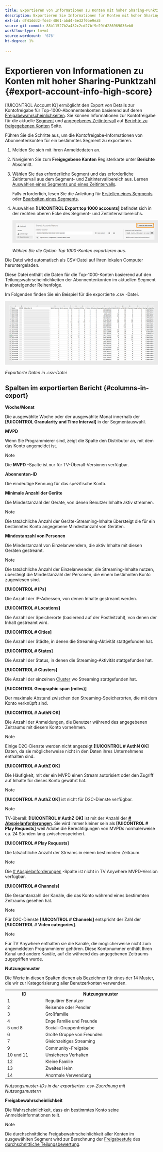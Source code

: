 ```yaml
---
title: Exportieren von Informationen zu Konten mit hoher Sharing-Punktzahl
description: Exportieren Sie Informationen für Konten mit hoher Sharing-Punktzahl.
exl-id: df41ddd2-fde3-4861-abd4-6e32f0be9ea5
source-git-commit: 88b11527b2a432c2cd27bf9e29fd286969036eb0
workflow-type: tm+mt
source-wordcount: '676'
ht-degree: 1%

---
```


# Exportieren von Informationen zu Konten mit hoher Sharing-Punktzahl {#export-account-info-high-score}

[!UICONTROL Account IQ] ermöglicht den Export von Details zur Kontofreigabe für Top-1000-Abonnentenkonten basierend auf deren [Freigabewahrscheinlichkeiten](/help/accountiq/product-concepts.md#account-sharing-probability-def). Sie können Informationen zur Kontofreigabe für die aktuelle [Segment](/help/accountiq/product-concepts.md#segment-def) und [angegebenes Zeitintervall](/help/accountiq/product-concepts.md#time-interval-def) auf [Berichte zu freigegebenen Konten](/help/accountiq/shared-acc-reports.md) Seite.

Führen Sie die Schritte aus, um die Kontofreigabe-Informationen von Abonnentenkonten für ein bestimmtes Segment zu exportieren.

1. Melden Sie sich mit Ihren Anmeldedaten an.
1. Navigieren Sie zum **Freigegebene Konten** Registerkarte unter **Berichte** Abschnitt.
1. Wählen Sie das erforderliche Segment und das erforderliche Zeitintervall aus dem Segment- und Zeitintervallbereich aus. Lernen [Auswählen eines Segments und eines Zeitintervalls](segments-timeinterval.md).

   Falls erforderlich, lesen Sie die Anleitung für [Erstellen eines Segments](work-with-segments.md#create-new-segment) oder [Bearbeiten eines Segments](work-with-segments.md#edit-segment).

1. Auswählen **[!UICONTROL Export top 1000 accounts]** befindet sich in der rechten oberen Ecke des Segment- und Zeitintervallbereichs.

   ![Export der 1000 wichtigsten Konten](assets/export-top-1000-accounts.png)

   *Wählen Sie die Option Top 1000-Konten exportieren aus.*

Die Datei wird automatisch als CSV-Datei auf Ihren lokalen Computer heruntergeladen.

Diese Datei enthält die Daten für die Top-1000-Konten basierend auf den Teilungswahrscheinlichkeiten der Abonnentenkonten im aktuellen Segment in absteigender Reihenfolge.

Im Folgenden finden Sie ein Beispiel für die exportierte .csv -Datei.

![exportierte Daten in .csv-Datei](assets/exported-csv.png)

*Exportierte Daten in .csv-Datei*

## Spalten im exportierten Bericht {#columns-in-export}

**Woche/Monat**

Die ausgewählte Woche oder der ausgewählte Monat innerhalb der **[!UICONTROL Granularity and Time Interval]** in der Segmentauswahl.

**MVPD**

Wenn Sie Programmierer sind, zeigt die Spalte den Distributor an, mit dem das Konto angemeldet ist.

>[!NOTE]
>
> Die **MVPD** -Spalte ist nur für TV-Überall-Versionen verfügbar.

**Abonnenten-ID**

Die eindeutige Kennung für das spezifische Konto.

**Minimale Anzahl der Geräte**

Die Mindestanzahl der Geräte, von denen Benutzer Inhalte aktiv streamen.

>[!NOTE]
>
>Die tatsächliche Anzahl der Geräte-Streaming-Inhalte übersteigt die für ein bestimmtes Konto angegebene Mindestanzahl von Geräten.

**Mindestanzahl von Personen**

Die Mindestanzahl von Einzelanwendern, die aktiv Inhalte mit diesen Geräten gestreamt.

>[!NOTE]
>
>Die tatsächliche Anzahl der Einzelanwender, die Streaming-Inhalte nutzen, übersteigt die Mindestanzahl der Personen, die einem bestimmten Konto zugewiesen sind.

**[!UICONTROL # IPs]**

Die Anzahl der IP-Adressen, von denen Inhalte gestreamt werden.

**[!UICONTROL # Locations]**

Die Anzahl der Speicherorte (basierend auf der Postleitzahl), von denen der Inhalt gestreamt wird.

**[!UICONTROL # Cities]**

Die Anzahl der Städte, in denen die Streaming-Aktivität stattgefunden hat.

**[!UICONTROL # States]**

Die Anzahl der Status, in denen die Streaming-Aktivität stattgefunden hat.

**[!UICONTROL # Clusters]**

Die Anzahl der einzelnen [Cluster](/help/accountiq/product-concepts.md#cluster-def) wo Streaming stattgefunden hat.

**[!UICONTROL Geographic span (miles)]**

Der maximale Abstand zwischen den Streaming-Speicherorten, die mit dem Konto verknüpft sind.

**[!UICONTROL # AuthN OK]**

Die Anzahl der Anmeldungen, die Benutzer während des angegebenen Zeitraums mit diesem Konto vornehmen.

>[!NOTE]
>
> Einige D2C-Dienste werden nicht angezeigt **[!UICONTROL # AuthN OK]** Daten, da sie möglicherweise nicht in den Daten ihres Unternehmens enthalten sind.

**[!UICONTROL # AuthZ OK]**

Die Häufigkeit, mit der ein MVPD einen Stream autorisiert oder den Zugriff auf Inhalte für dieses Konto gewährt hat.

>[!NOTE]
>
>**[!UICONTROL # AuthZ OK]** ist nicht für D2C-Dienste verfügbar.

>[!NOTE]
>
>TV-überall: **[!UICONTROL # AuthZ OK]** ist mit der Anzahl der **[# Abspielanforderungen](/help/accountiq/product-concepts.md##play-requests-def)**. Sie wird immer kleiner sein als **[!UICONTROL # Play Requests]** weil Adobe die Berechtigungen von MVPDs normalerweise ca. 24 Stunden lang zwischenspeichert.


**[!UICONTROL # Play Requests]**

Die tatsächliche Anzahl der Streams in einem bestimmten Zeitraum.

>[!NOTE]
>
>Die [# Abspielanforderungen](/help/accountiq/product-concepts.md##play-requests-def) -Spalte ist nicht in TV Anywhere MVPD-Version verfügbar.

**[!UICONTROL # Channels]**

Die Gesamtanzahl der Kanäle, die das Konto während eines bestimmten Zeitraums gesehen hat.

>[!NOTE]
>
> Für D2C-Dienste **[!UICONTROL # Channels]** entspricht der Zahl der **[!UICONTROL # Video categories]**.

>[!NOTE]
>
>Für TV Anywhere enthalten sie die Kanäle, die möglicherweise nicht zum angemeldeten Programmierer gehören. Diese Kontonummer enthält Ihren Kanal und andere Kanäle, auf die während des angegebenen Zeitraums zugegriffen wurde.


**Nutzungsmuster**

Die Werte in diesen Spalten dienen als Bezeichner für eines der 14 Muster, die wir zur Kategorisierung aller Benutzerkonten verwenden.

<table>
    <tbody>
      <tr>
        <th style="width:10%">ID</th>
        <th style="width:30%">Nutzungsmuster</th>
      </tr>
      <tr>
        <td>1</td>
        <td>Regulärer Benutzer</td>
      </tr>
      <tr>
        <td>2</td>
        <td>Reisende oder Pendler</td>
      </tr>
      <tr>
        <td>3</td>
        <td>Großfamilie</td>
      </tr>
      <tr>
        <td>4</td>
        <td>Enge Familie und Freunde</td>
      </tr>
      </tr>
         <td>5 und 8</td>
         <td>Social-Gruppenfreigabe</td>
      </tr>
      </tr>
         <td>6</td>
         <td>Große Gruppe von Freunden</td>
      </tr>
      </tr>
         <td>7</td>
         <td>Gleichzeitiges Streaming</td>
      </tr>
      </tr>
         <td>9</td>
         <td>Community-Freigabe</td>
      </tr>
      </tr>
         <td>10 und 11</td>
         <td>Unsicheres Verhalten</td>
      </tr>
      </tr>
         <td>12</td>
         <td>Kleine Familie</td>
      </tr>
      </tr>
         <td>13</td>
         <td>Zweites Heim </td>
      </tr>
      </tr>
         <td>14</td>
         <td>Anormale Verwendung</td>
      </tr>
    </tbody>
  </table>

*Nutzungsmuster-IDs in der exportierten .csv-Zuordnung mit Nutzungsmustern*

**Freigabewahrscheinlichkeit**

Die Wahrscheinlichkeit, dass ein bestimmtes Konto seine Anmeldeinformationen teilt.

>[!NOTE]
>
> Die durchschnittliche Freigabewahrscheinlichkeit aller Konten im ausgewählten Segment wird zur Berechnung der [Freigabestufe](/help/accountiq/data-panels.md#sharing-level) des [durchschnittliche Teilungsbewertung](/help/accountiq/data-panels.md#aggregated-sharing).
